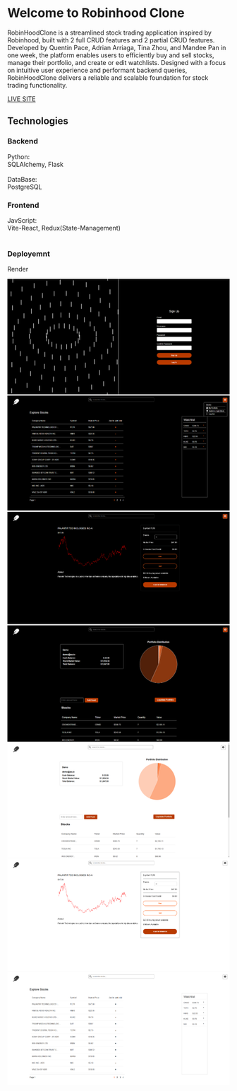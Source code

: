 # Welcome to Robinhood Clone

RobinHoodClone is a streamlined stock trading application inspired by Robinhood, built with 2 full CRUD features and 2 partial CRUD features.
Developed by Quentin Pace, Adrian Arriaga, Tina Zhou, and Mandee Pan in one week, the platform enables users to efficiently buy and sell stocks, manage their portfolio, and create or edit watchlists.
Designed with a focus on intuitive user experience and performant backend queries, RobinHoodClone delivers a reliable and scalable foundation for stock trading functionality.

[LIVE SITE](https://last-mile.onrender.com/login)

## Technologies

### Backend
Python: <br>
SQLAlchemy, Flask <br><br>
DataBase: <br>
PostgreSQL
### Frontend
JavScript: <br>
Vite-React, Redux(State-Management)<br><br>
### Deployemnt
Render

![signup page](/react-vite/public/images/signup.jpg)
![alt text](/react-vite/public/images/home-dark.jpg)
![alt text](/react-vite/public/images/stock-dark.jpg)
![alt text](/react-vite/public/images/portfolio-dark.jpg)
![alt text](/react-vite/public/images/portfolio-light.jpg)
![alt text](/react-vite/public/images/stock-light.jpg)
![alt text](/react-vite/public/images/home-light.jpg)
